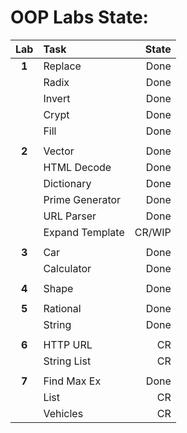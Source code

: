 # OOP Labs State:

| Lab   | Task            | State |
|:-----:|:--------------- | -----:|
| **1** | Replace         | Done  |
|       | Radix           | Done  |
|       | Invert          | Done  |
|       | Crypt           | Done  |
|       | Fill            | Done  |
|       |                 |       |
| **2** | Vector          | Done  |
|       | HTML Decode     | Done  |
|       | Dictionary      | Done  |
|       | Prime Generator | Done  |
|       | URL Parser      | Done  |
|       | Expand Template | CR/WIP|
|       |                 |       |
| **3** | Car             | Done  |
|       | Calculator      | Done  |
|       |                 |       |
| **4** | Shape           | Done  |
|       |                 |       |
| **5** | Rational        | Done  |
|       | String          | Done  |
|       |                 |       |
| **6** | HTTP URL        | CR    |
|       | String List     | CR    |
|       |                 |       |
| **7** | Find Max Ex     | Done  |
|       | List            | CR    |
|       | Vehicles        | CR    |

